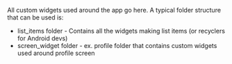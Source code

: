 All custom widgets used around the app go here. A typical folder structure that can be used is:
- list_items folder - Contains all the widgets making list items (or recyclers for Android devs)
- screen_widget folder - ex. profile folder that contains custom widgets used around profile screen